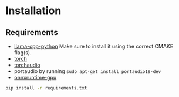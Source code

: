 # Installation

## Requirements
- [llama-cpp-python](https://llama-cpp-python.readthedocs.io/en/latest/)
Make sure to install it using the correct CMAKE flag(s).
- [torch](https://pytorch.org/get-started/locally/)
- [torchaudio](https://pytorch.org/get-started/locally/)
- portaudio by running `sudo apt-get install portaudio19-dev `
- [onnxruntime-gpu](https://onnxruntime.ai/docs/install/)

```bash
pip install -r requirements.txt
```